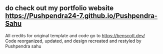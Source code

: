 ## do check out my portfolio website https://Pushpendra24-7.github.io/Pushpendra-Sahu
All credits for original template and code go to https://benscott.dev/  
Code reorganized, updated, and design recreated and restyled by Pushpendra sahu
